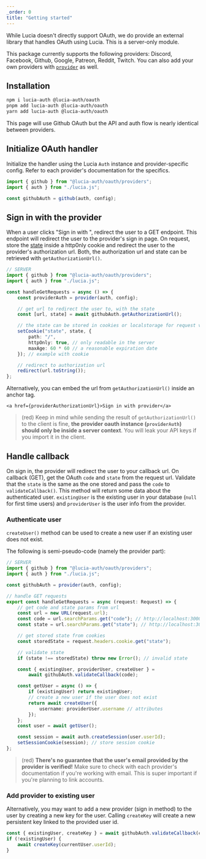 ```yaml
---
_order: 0
title: "Getting started"
---
```


While Lucia doesn't directly support OAuth, we do provide an external library that handles OAuth using Lucia. This is a server-only module.

This package currently supports the following providers: Discord, Facebook, Github, Google, Patreon, Reddit, Twitch. You can also add your own providers with [`provider`](/oauth/reference/api#provider) as well.

## Installation

```bash
npm i lucia-auth @lucia-auth/oauth
pnpm add lucia-auth @lucia-auth/oauth
yarn add lucia-auth @lucia-auth/oauth
```

This page will use Github OAuth but the API and auth flow is nearly identical between providers.

## Initialize OAuth handler

Initialize the handler using the Lucia `Auth` instance and provider-specific config. Refer to each provider's documentation for the specifics.

```ts
import { github } from "@lucia-auth/oauth/providers";
import { auth } from "./lucia.js";

const githubAuth = github(auth, config);
```

## Sign in with the provider

When a user clicks "Sign in with <provider>", redirect the user to a GET endpoint. This endpoint will redirect the user to the provider's sign in page. On request, store the [state](https://www.rfc-editor.org/rfc/rfc6749#section-4.1.1) inside a http0nly cookie and redirect the user to the provider's authorization url. Both, the authorization url and state can be retrieved with `getAuthorizationUrl()`.

```ts
// SERVER
import { github } from "@lucia-auth/oauth/providers";
import { auth } from "./lucia.js";

const handleGetRequests = async () => {
	const providerAuth = provider(auth, config);

	// get url to redirect the user to, with the state
	const [url, state] = await githubAuth.getAuthorizationUrl();

	// the state can be stored in cookies or localstorage for request validation on callback
	setCookie("state", state, {
		path: "/",
		httpOnly: true, // only readable in the server
		maxAge: 60 * 60 // a reasonable expiration date
	}); // example with cookie

	// redirect to authorization url
	redirect(url.toString());
};
```

Alternatively, you can embed the url from `getAuthorizationUrl()` inside an anchor tag.

```svelte
<a href={providerAuthorizationUrl}>Sign in with provider</a>
```

> (red) Keep in mind while sending the result of `getAuthorizationUrl()` to the client is fine, **the provider oauth instance (`providerAuth`) should only be inside a server context**. You will leak your API keys if you import it in the client.

## Handle callback

On sign in, the provider will redirect the user to your callback url. On callback (GET), get the OAuth `code` and `state` from the request url. Validate that the `state` is the same as the one stored and pass the `code` to `validateCallback()`. This method will return some data about the authenticated user. `existingUser` is the existing user in your database (`null` for first time users) and `providerUser` is the user info from the provider.

### Authenticate user

`createUser()` method can be used to create a new user if an existing user does not exist.

The following is semi-pseudo-code (namely the provider part):

```ts
// SERVER
import { github } from "@lucia-auth/oauth/providers";
import { auth } from "./lucia.js";

const githubAuth = provider(auth, config);

// handle GET requests
export const handleGetRequests = async (request: Request) => {
	// get code and state params from url
	const url = new URL(request.url);
	const code = url.searchParams.get("code"); // http://localhost:3000/api/google?code=abc&state=efg => abc
	const state = url.searchParams.get("state"); // http://localhost:3000/api/google?code=abc&state=efg => efg

	// get stored state from cookies
	const storedState = request.headers.cookie.get("state");

	// validate state
	if (state !== storedState) throw new Error(); // invalid state

	const { existingUser, providerUser, createUser } =
		await githubAuth.validateCallback(code);

	const getUser = async () => {
		if (existingUser) return existingUser;
		// create a new user if the user does not exist
		return await createUser({
			username: providerUser.username // attributes
		});
	};
	const user = await getUser();

	const session = await auth.createSession(user.userId);
	setSessionCookie(session); // store session cookie
};
```

> (red) **There's no guarantee that the user's email provided by the provider is verified!** Make sure to check with each provider's documentation if you're working with email. This is super important if you're planning to link accounts.

### Add provider to existing user

Alternatively, you may want to add a new provider (sign in method) to the user by creating a new key for the user. Calling `createKey` will create a new persistent key linked to the provided user id.

```ts
const { existingUser, createKey } = await githubAuth.validateCallback(code);
if (!existingUser) {
	await createKey(currentUser.userId);
}
```